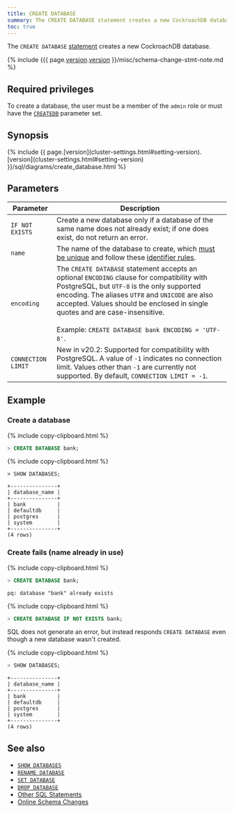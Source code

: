 ```yaml
---
title: CREATE DATABASE
summary: The CREATE DATABASE statement creates a new CockroachDB database.
toc: true
---
```


The `CREATE DATABASE` [statement](sql-statements.html) creates a new CockroachDB database.

{% include {{{ page.[version](cluster-settings.html#setting-version).[version](cluster-settings.html#setting-version) }}/misc/schema-change-stmt-note.md %}

## Required privileges

To create a database, the user must be a member of the `admin` role or must have the [`CREATEDB`](create-role.html#create-a-role-that-can-create-and-rename-databases) parameter set.

## Synopsis

<div>
{% include {{ page.[version](cluster-settings.html#setting-version).[version](cluster-settings.html#setting-version) }}/sql/diagrams/create_database.html %}
</div>

## Parameters

Parameter | Description
----------|------------
`IF NOT EXISTS` | Create a new database only if a database of the same name does not already exist; if one does exist, do not return an error.
`name` | The name of the database to create, which [must be unique](#create-fails-name-already-in-use) and follow these [identifier rules](keywords-and-identifiers.html#identifiers).
`encoding` | The `CREATE DATABASE` statement accepts an optional `ENCODING` clause for compatibility with PostgreSQL, but `UTF-8` is the only supported encoding. The aliases `UTF8` and `UNICODE` are also accepted. Values should be enclosed in single quotes and are case-insensitive.<br><br>Example: `CREATE DATABASE bank ENCODING = 'UTF-8'`.
`CONNECTION LIMIT` | <span class="[version](cluster-settings.html#setting-version)-tag">New in v20.2:</span> Supported for compatibility with PostgreSQL. A value of `-1` indicates no connection limit. Values other than `-1` are currently not supported. By default, `CONNECTION LIMIT = -1`. 

## Example

### Create a database

{% include copy-clipboard.html %}
~~~ sql
> CREATE DATABASE bank;
~~~

{% include copy-clipboard.html %}
~~~
> SHOW DATABASES;
~~~

~~~
+---------------+
| database_name |
+---------------+
| bank          |
| defaultdb     |
| postgres      |
| system        |
+---------------+
(4 rows)
~~~

### Create fails (name already in use)

{% include copy-clipboard.html %}
~~~ sql
> CREATE DATABASE bank;
~~~

~~~
pq: database "bank" already exists
~~~

{% include copy-clipboard.html %}
~~~ sql
> CREATE DATABASE IF NOT EXISTS bank;
~~~

SQL does not generate an error, but instead responds `CREATE DATABASE` even though a new database wasn't created.

{% include copy-clipboard.html %}
~~~ sql
> SHOW DATABASES;
~~~

~~~
+---------------+
| database_name |
+---------------+
| bank          |
| defaultdb     |
| postgres      |
| system        |
+---------------+
(4 rows)
~~~

## See also

- [`SHOW DATABASES`](show-databases.html)
- [`RENAME DATABASE`](rename-database.html)
- [`SET DATABASE`](set-vars.html)
- [`DROP DATABASE`](drop-database.html)
- [Other SQL Statements](sql-statements.html)
- [Online Schema Changes](online-schema-changes.html)
